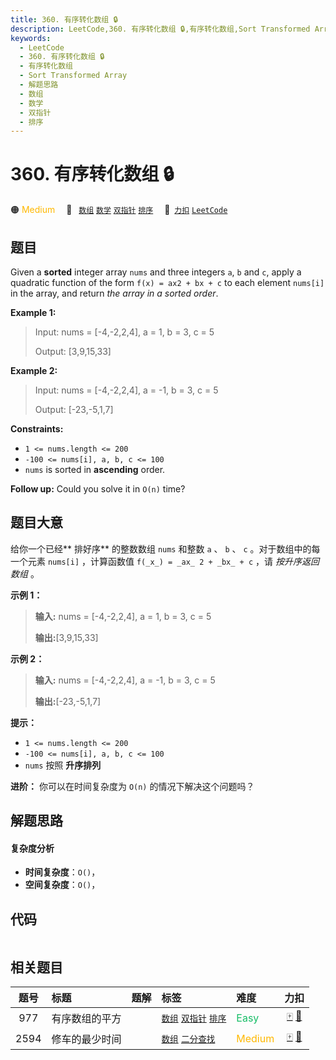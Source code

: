 ```yaml
---
title: 360. 有序转化数组 🔒
description: LeetCode,360. 有序转化数组 🔒,有序转化数组,Sort Transformed Array,解题思路,数组,数学,双指针,排序
keywords:
  - LeetCode
  - 360. 有序转化数组 🔒
  - 有序转化数组
  - Sort Transformed Array
  - 解题思路
  - 数组
  - 数学
  - 双指针
  - 排序
---
```


# 360. 有序转化数组 🔒

🟠 <font color=#ffb800>Medium</font>&emsp; 🔖&ensp; [`数组`](/tag/array.md) [`数学`](/tag/math.md) [`双指针`](/tag/two-pointers.md) [`排序`](/tag/sorting.md)&emsp; 🔗&ensp;[`力扣`](https://leetcode.cn/problems/sort-transformed-array) [`LeetCode`](https://leetcode.com/problems/sort-transformed-array)

## 题目

Given a **sorted** integer array `nums` and three integers `a`, `b` and `c`,
apply a quadratic function of the form `f(x) = ax2 + bx + c` to each element
`nums[i]` in the array, and return _the array in a sorted order_.



**Example 1:**

> Input: nums = [-4,-2,2,4], a = 1, b = 3, c = 5
> 
> Output: [3,9,15,33]

**Example 2:**

> Input: nums = [-4,-2,2,4], a = -1, b = 3, c = 5
> 
> Output: [-23,-5,1,7]

**Constraints:**

  * `1 <= nums.length <= 200`
  * `-100 <= nums[i], a, b, c <= 100`
  * `nums` is sorted in **ascending** order.



**Follow up:** Could you solve it in `O(n)` time?


## 题目大意

给你一个已经**  排好序** 的整数数组 `nums` 和整数 `a` 、 `b` 、 `c` 。对于数组中的每一个元素 `nums[i]` ，计算函数值
`f(_x_) = _ax_ 2 + _bx_ + c` ，请 _按升序返回数组_ 。



**示例 1：**

> 
> 
> 
> 
> 
> **输入:** nums = [-4,-2,2,4], a = 1, b = 3, c = 5
> 
> **输出:**[3,9,15,33]
> 
> 

**示例 2：**

> 
> 
> 
> 
> 
> **输入:** nums = [-4,-2,2,4], a = -1, b = 3, c = 5
> 
> **输出:**[-23,-5,1,7]
> 
> 



**提示：**

  * `1 <= nums.length <= 200`
  * `-100 <= nums[i], a, b, c <= 100`
  * `nums` 按照 **升序排列**



**进阶：** 你可以在时间复杂度为 `O(n)` 的情况下解决这个问题吗？


## 解题思路

#### 复杂度分析

- **时间复杂度**：`O()`，
- **空间复杂度**：`O()`，

## 代码

```javascript

```

## 相关题目

<!-- prettier-ignore -->
| 题号 | 标题 | 题解 | 标签 | 难度 | 力扣 |
| :------: | :------ | :------: | :------ | :------ | :------: |
| 977 | 有序数组的平方 |  |  [`数组`](/tag/array.md) [`双指针`](/tag/two-pointers.md) [`排序`](/tag/sorting.md) | <font color=#15bd66>Easy</font> | [🀄️](https://leetcode.cn/problems/squares-of-a-sorted-array) [🔗](https://leetcode.com/problems/squares-of-a-sorted-array) |
| 2594 | 修车的最少时间 |  |  [`数组`](/tag/array.md) [`二分查找`](/tag/binary-search.md) | <font color=#ffb800>Medium</font> | [🀄️](https://leetcode.cn/problems/minimum-time-to-repair-cars) [🔗](https://leetcode.com/problems/minimum-time-to-repair-cars) |